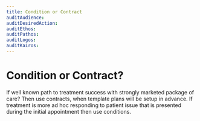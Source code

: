 ```yaml
---
title: Condition or Contract
auditAudience:
auditDesiredAction:
auditEthos:
auditPathos:
auditLogos:
auditKairos:
---
```


# Condition or Contract?

If well known path to treatment success with strongly marketed package of care? Then use contracts, when template plans will be setup in advance. If treatment is more ad hoc responding to patient issue that is presented during the initial appointment then use conditions.
